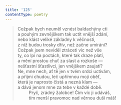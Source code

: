 ```yaml
---
title: '125'
contentType: poetry
---
```


<section>

> Cožpak bych neuměl vznést baldachýny cti  
> a pouhým zevnějškem tak uctít vnější zdání,  
> nebo klást veliké základny k věčnosti,  
> z níž budou trosky dřív, než začne umírání?  
> Cožpak jsem neviděl ztráceti víc než vše  
> ty, co lpí na poctách, které tak draze platí,  
> a mění prostou chuť za slast a rozkoše —  
> nešťastní šťastlivci, jen vnějškem zaujatí?  
> Ne, mne nech, ať tě jen v tvém srdci uctívám,  
> a přijmi chudou, leč upřímnou moji oběť,  
> která je naprosto čistá a nezná klam —  
> a dává jenom mne za tebe v každé době.  
>          Pryč, zrádný žalobce! Čím víc ji udáváš,  
>          tím menší pravomoc nad věrnou duší máš!

</section>
